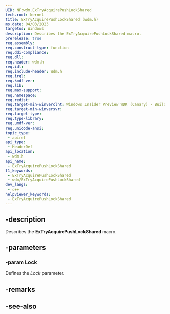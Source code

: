 ```yaml
---
UID: NF:wdm.ExTryAcquirePushLockShared
tech.root: kernel
title: ExTryAcquirePushLockShared (wdm.h)
ms.date: 04/03/2023
targetos: Windows
description: Describes the ExTryAcquirePushLockShared macro.
prerelease: true
req.assembly: 
req.construct-type: function
req.ddi-compliance: 
req.dll: 
req.header: wdm.h
req.idl: 
req.include-header: Wdm.h
req.irql: 
req.kmdf-ver: 
req.lib: 
req.max-support: 
req.namespace: 
req.redist: 
req.target-min-winverclnt: Windows Insider Preview WDK (Canary) - Build 25330
req.target-min-winversvr: 
req.target-type: 
req.type-library: 
req.umdf-ver: 
req.unicode-ansi: 
topic_type:
 - apiref
api_type:
 - HeaderDef
api_location:
 - wdm.h
api_name:
 - ExTryAcquirePushLockShared
f1_keywords:
 - ExTryAcquirePushLockShared
 - wdm/ExTryAcquirePushLockShared
dev_langs:
 - c++
helpviewer_keywords:
 - ExTryAcquirePushLockShared
---
```


## -description

Describes the **ExTryAcquirePushLockShared** macro.

## -parameters

### -param Lock

Defines the *Lock* parameter.

## -remarks

## -see-also
